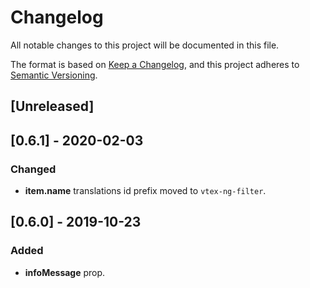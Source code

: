 # Changelog

All notable changes to this project will be documented in this file.

The format is based on [Keep a Changelog](https://keepachangelog.com/en/1.0.0/),
and this project adheres to [Semantic Versioning](https://semver.org/spec/v2.0.0.html).

## [Unreleased]

## [0.6.1] - 2020-02-03

### Changed

- **item.name** translations id prefix moved to `vtex-ng-filter`.

## [0.6.0] - 2019-10-23

### Added

- **infoMessage** prop.
